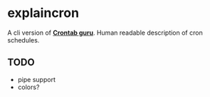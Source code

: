 # explaincron

A cli version of **[Crontab guru](https://crontab.guru)**.
Human readable description of cron schedules.


## TODO
 - pipe support
 - colors?

